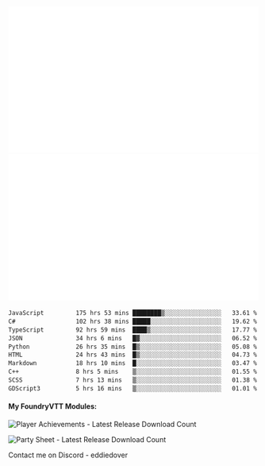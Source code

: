 
![](https://raw.githubusercontent.com/eddiedover/ghstats/master/generated/overview.svg)
![](https://raw.githubusercontent.com/eddiedover/ghstats/master/generated/languages.svg)

<!--START_SECTION:waka-->

```txt
JavaScript         175 hrs 53 mins ████████▒░░░░░░░░░░░░░░░░   33.61 %
C#                 102 hrs 38 mins █████░░░░░░░░░░░░░░░░░░░░   19.62 %
TypeScript         92 hrs 59 mins  ████▒░░░░░░░░░░░░░░░░░░░░   17.77 %
JSON               34 hrs 6 mins   █▓░░░░░░░░░░░░░░░░░░░░░░░   06.52 %
Python             26 hrs 35 mins  █▒░░░░░░░░░░░░░░░░░░░░░░░   05.08 %
HTML               24 hrs 43 mins  █▒░░░░░░░░░░░░░░░░░░░░░░░   04.73 %
Markdown           18 hrs 10 mins  █░░░░░░░░░░░░░░░░░░░░░░░░   03.47 %
C++                8 hrs 5 mins    ▒░░░░░░░░░░░░░░░░░░░░░░░░   01.55 %
SCSS               7 hrs 13 mins   ▒░░░░░░░░░░░░░░░░░░░░░░░░   01.38 %
GDScript3          5 hrs 16 mins   ▒░░░░░░░░░░░░░░░░░░░░░░░░   01.01 %
```

<!--END_SECTION:waka-->

#### My FoundryVTT Modules:

  ![Player Achievements - Latest Release Download Count](https://img.shields.io/badge/dynamic/json?label=Player%20Achievements%20-%20Downloads@latest&query=assets%5B1%5D.download_count&url=https%3A%2F%2Fapi.github.com%2Frepos%2FEddieDover%2Ffvtt-player-achievements%2Freleases%2Flatest)

  ![Party Sheet - Latest Release Download Count](https://img.shields.io/badge/dynamic/json?label=Party%20Sheet%20-%20Downloads@latest&query=assets%5B1%5D.download_count&url=https%3A%2F%2Fapi.github.com%2Frepos%2FEddieDover%2Ffvtt-party-sheet%2Freleases%2Flatest)

<a rel="me" href="https://techhub.social/@EddieDover"></a>

Contact me on Discord - eddiedover
